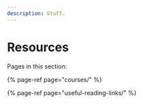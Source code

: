 ```yaml
---
description: Stuff.
---
```


# Resources

Pages in this section:

{% page-ref page="courses/" %}

{% page-ref page="useful-reading-links/" %}

